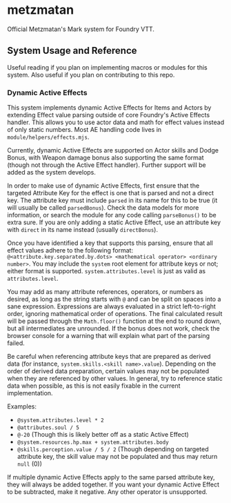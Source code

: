 # metzmatan

Official Metzmatan's Mark system for Foundry VTT.

## System Usage and Reference

Useful reading if you plan on implementing macros or modules for this system. Also useful if you plan on contributing to this repo.

### Dynamic Active Effects

This system implements dynamic Active Effects for Items and Actors by extending Effect value parsing outside of core Foundry's Active Effects handler. This allows you to use actor data and math for effect values instead of only static numbers. Most AE handling code lives in `module/helpers/effects.mjs`.

Currently, dynamic Active Effects are supported on Actor skills and Dodge Bonus, with Weapon damage bonus also supporting the same format (though not through the Active Effect handler). Further support will be added as the system develops.

In order to make use of dynamic Active Effects, first ensure that the targeted Attribute Key for the effect is one that is parsed and not a direct key. The attribute key must include `parsed` in its name for this to be true (it will usually be called `parsedBonus`). Check the data models for more information, or search the module for any code calling `parseBonus()` to be extra sure. If you are only adding a static Active Effect, use an attribute key with `direct` in its name instead (usually `directBonus`).

Once you have identified a key that supports this parsing, ensure that all effect values adhere to the following format: `@<attribute.key.separated.by.dots> <mathematical operator> <ordinary number>`. You may include the `system` root element for attribute keys or not; either format is supported. `system.attributes.level` is just as valid as `attributes.level`.

You may add as many attribute references, operators, or numbers as desired, as long as the string starts with `@` and can be split on spaces into a sane expression. Expressions are always evaluated in a strict left-to-right order, ignoring mathematical order of operations. The final calculated result will be passed through the `Math.floor()` function at the end to round down, but all intermediates are unrounded. If the bonus does not work, check the browser console for a warning that will explain what part of the parsing failed.

Be careful when referencing attribute keys that are prepared as derived data (for instance, `system.skills.<skill name>.value`). Depending on the order of derived data preparation, certain values may not be populated when they are referenced by other values. In general, try to reference static data when possible, as this is not easily fixable in the current implementation.

Examples:

* `@system.attributes.level * 2`
* `@attributes.soul / 5`
* `@-20` (Though this is likely better off as a static Active Effect)
* `@system.resources.hp.max + system.attributes.body`
* `@skills.perception.value / 5 / 2` (Though depending on targeted attribute key, the skill value may not be populated and thus may return `null` (0))

If multiple dynamic Active Effects apply to the same parsed attribute key, they will always be added together. If you want your dynamic Active Effect to be subtracted, make it negative. Any other operator is unsupported.
